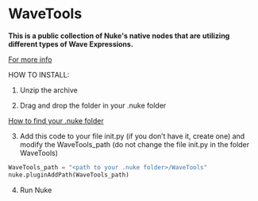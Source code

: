# WaveTools

**This is a public collection of Nuke's native nodes that are**
**utilizing different types of Wave Expressions.**

[For more info](https://www.gatimedia.co.uk/wave-expression-tools)

HOW TO INSTALL:
1. Unzip the archive
  
2. Drag and drop the folder in your .nuke folder

[How to find your .nuke folder](https://support.foundry.com/hc/en-us/articles/207271649-Q100048-Nuke-Directory-Locations)

3. Add this code to your file init.py (if you don’t have it, create one) and modify the WaveTools_path (do not change the file init.py in the folder WaveTools)

```python
WaveTools_path = "<path to your .nuke folder>/WaveTools"
nuke.pluginAddPath(WaveTools_path)
```

4. Run Nuke
